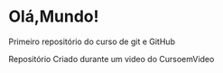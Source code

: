 # Olá,Mundo!
 Primeiro repositório do curso de git e GitHub

 Repositório Criado durante um video do CursoemVideo
